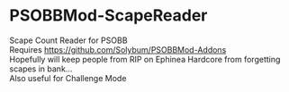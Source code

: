 # PSOBBMod-ScapeReader
Scape Count Reader for PSOBB<br>
Requires https://github.com/Solybum/PSOBBMod-Addons<br>
Hopefully will keep people from RIP on Ephinea Hardcore from forgetting scapes in bank...<br>
Also useful for Challenge Mode
